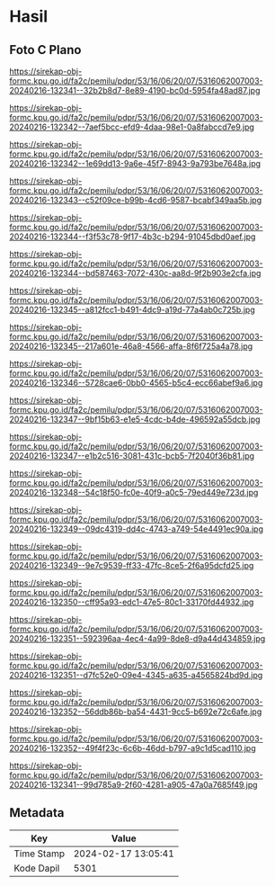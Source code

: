 # Hasil

## Foto C Plano

https://sirekap-obj-formc.kpu.go.id/fa2c/pemilu/pdpr/53/16/06/20/07/5316062007003-20240216-132341--32b2b8d7-8e89-4190-bc0d-5954fa48ad87.jpg

https://sirekap-obj-formc.kpu.go.id/fa2c/pemilu/pdpr/53/16/06/20/07/5316062007003-20240216-132342--7aef5bcc-efd9-4daa-98e1-0a8fabccd7e9.jpg

https://sirekap-obj-formc.kpu.go.id/fa2c/pemilu/pdpr/53/16/06/20/07/5316062007003-20240216-132342--1e69dd13-9a6e-45f7-8943-9a793be7648a.jpg

https://sirekap-obj-formc.kpu.go.id/fa2c/pemilu/pdpr/53/16/06/20/07/5316062007003-20240216-132343--c52f09ce-b99b-4cd6-9587-bcabf349aa5b.jpg

https://sirekap-obj-formc.kpu.go.id/fa2c/pemilu/pdpr/53/16/06/20/07/5316062007003-20240216-132344--f3f53c78-9f17-4b3c-b294-91045dbd0aef.jpg

https://sirekap-obj-formc.kpu.go.id/fa2c/pemilu/pdpr/53/16/06/20/07/5316062007003-20240216-132344--bd587463-7072-430c-aa8d-9f2b903e2cfa.jpg

https://sirekap-obj-formc.kpu.go.id/fa2c/pemilu/pdpr/53/16/06/20/07/5316062007003-20240216-132345--a812fcc1-b491-4dc9-a19d-77a4ab0c725b.jpg

https://sirekap-obj-formc.kpu.go.id/fa2c/pemilu/pdpr/53/16/06/20/07/5316062007003-20240216-132345--217a601e-46a8-4566-affa-8f6f725a4a78.jpg

https://sirekap-obj-formc.kpu.go.id/fa2c/pemilu/pdpr/53/16/06/20/07/5316062007003-20240216-132346--5728cae6-0bb0-4565-b5c4-ecc66abef9a6.jpg

https://sirekap-obj-formc.kpu.go.id/fa2c/pemilu/pdpr/53/16/06/20/07/5316062007003-20240216-132347--9bf15b63-e1e5-4cdc-b4de-496592a55dcb.jpg

https://sirekap-obj-formc.kpu.go.id/fa2c/pemilu/pdpr/53/16/06/20/07/5316062007003-20240216-132347--e1b2c516-3081-431c-bcb5-7f2040f36b81.jpg

https://sirekap-obj-formc.kpu.go.id/fa2c/pemilu/pdpr/53/16/06/20/07/5316062007003-20240216-132348--54c18f50-fc0e-40f9-a0c5-79ed449e723d.jpg

https://sirekap-obj-formc.kpu.go.id/fa2c/pemilu/pdpr/53/16/06/20/07/5316062007003-20240216-132349--09dc4319-dd4c-4743-a749-54e4491ec90a.jpg

https://sirekap-obj-formc.kpu.go.id/fa2c/pemilu/pdpr/53/16/06/20/07/5316062007003-20240216-132349--9e7c9539-ff33-47fc-8ce5-2f6a95dcfd25.jpg

https://sirekap-obj-formc.kpu.go.id/fa2c/pemilu/pdpr/53/16/06/20/07/5316062007003-20240216-132350--cff95a93-edc1-47e5-80c1-33170fd44932.jpg

https://sirekap-obj-formc.kpu.go.id/fa2c/pemilu/pdpr/53/16/06/20/07/5316062007003-20240216-132351--592396aa-4ec4-4a99-8de8-d9a44d434859.jpg

https://sirekap-obj-formc.kpu.go.id/fa2c/pemilu/pdpr/53/16/06/20/07/5316062007003-20240216-132351--d7fc52e0-09e4-4345-a635-a4565824bd9d.jpg

https://sirekap-obj-formc.kpu.go.id/fa2c/pemilu/pdpr/53/16/06/20/07/5316062007003-20240216-132352--56ddb86b-ba54-4431-9cc5-b692e72c6afe.jpg

https://sirekap-obj-formc.kpu.go.id/fa2c/pemilu/pdpr/53/16/06/20/07/5316062007003-20240216-132352--49f4f23c-6c6b-46dd-b797-a9c1d5cad110.jpg

https://sirekap-obj-formc.kpu.go.id/fa2c/pemilu/pdpr/53/16/06/20/07/5316062007003-20240216-132341--99d785a9-2f60-4281-a905-47a0a7685f49.jpg


## Metadata

| Key        | Value               |
| ---------- | ------------------- |
| Time Stamp | 2024-02-17 13:05:41 |
| Kode Dapil | 5301                |



